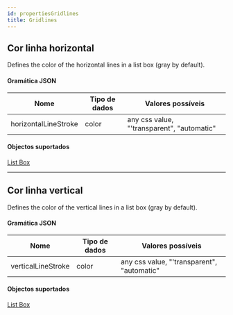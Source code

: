 ```yaml
---
id: propertiesGridlines
title: Gridlines
---
```


## Cor linha horizontal

Defines the color of the horizontal lines in a list box (gray by default).

#### Gramática JSON

| Nome                 | Tipo de dados | Valores possíveis                          |
| -------------------- | ------------- | ------------------------------------------ |
| horizontalLineStroke | color         | any css value, "'transparent", "automatic" |

#### Objectos suportados

[List Box](listbox_overview.md)

---

## Cor linha vertical

Defines the color of the vertical lines in a list box (gray by default).

#### Gramática JSON

| Nome               | Tipo de dados | Valores possíveis                          |
| ------------------ | ------------- | ------------------------------------------ |
| verticalLineStroke | color         | any css value, "'transparent", "automatic" |

#### Objectos suportados

[List Box](listbox_overview.md)

